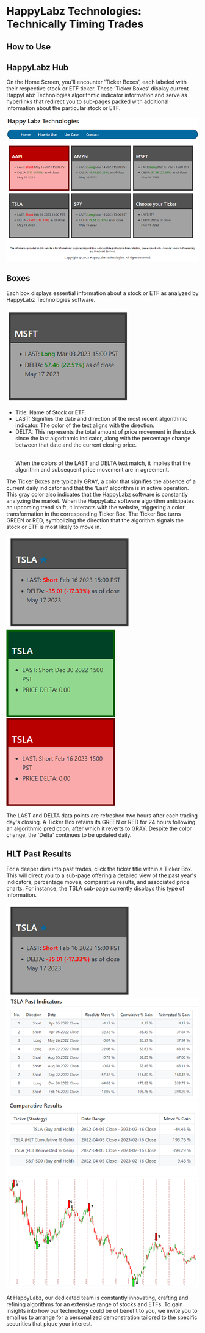 <link rel="stylesheet" href="how_to_use.css" />


<div class="header">
      <h1>HappyLabz Technologies: Technically Timing Trades</h1>
      <h2>How to Use</h2>
</div>

<div class="sectionTitle"><h2>HappyLabz Hub</h2></div>
<div class="example">
  <p class="textSpan">
    On the Home Screen, you'll encounter 'Ticker Boxes', each labeled with
    their respective stock or ETF ticker. These ‘Ticker Boxes’ display current 
    HappyLabz Technologies algorithmic indicator information and serve as hyperlinks that
    redirect you to sub-pages packed with additional information about the
    particular stock or ETF.
  </p>
  <img class="imgSpan" src="images/boxGrid.png" alt="boxGrid" />
</div>

<div class="sectionTitle"><h2>Boxes</h2></div>
<div class="example">
  <p class="textSpan">
    Each box displays essential information about a stock or ETF as analyzed
    by HappyLabz Technologies software.
  </p>

  <img class="SepDec" src="images/greyGreenBox.png" alt="boxGrid" />
  <ul class="descriptList">
    <li>Title: Name of Stock or ETF.</li>
    <li>
      LAST: Signifies the date and direction of the most recent algorithmic
      indicator. The color of the text aligns with the direction.
    </li>
    <li>
      DELTA: This represents the total amount of price movement in the stock
      since the last algorithmic indicator, along with the percentage change
      between that date and the current closing price.
    </li>
    <br />
    <p>
      When the colors of the LAST and DELTA text match, it implies that the
      algorithm and subsequent price movement are in agreement.
    </p>
  </ul>
  <p class="textSpan">
    The Ticker Boxes are typically GRAY, a color that signifies the absence
    of a current daily indicator and that the 'Last' algorithm is in active
    operation. This gray color also indicates that the HappyLabz software is
    constantly analyzing the market. When the HappyLabz software algorithm anticipates an upcoming trend
    shift, it interacts with the website, triggering a color transformation
    in the corresponding Ticker Box. The Ticker Box turns GREEN or RED,
    symbolizing the direction that the algorithm signals the stock or ETF is
    most likely to move in.
  </p>
  <img class="imgSpanSmol" src="images/greyRedBox.png" alt="boxGrid" />
  <img class="SepDec" src="images/boxGreenDec.png" alt="boxGrid" />
  <img class="SepDec" src="images/boxRedFeb.png" alt="boxGrid" />

  <p class="textSpan">
    The LAST and DELTA data points are refreshed two hours after each
    trading day's closing. A Ticker Box retains its GREEN or RED for 24
    hours following an algorithmic prediction, after which it reverts to
    GRAY. Despite the color change, the 'Delta' continues to be updated
    daily.
  </p>
</div>

<div class="sectionTitle"><h2>HLT Past Results</h2></div>
<div class="example">
  <p class="textSpan">
    For a deeper dive into past trades, click the ticker title within a
    Ticker Box. This will direct you to a sub-page offering a detailed view
    of the past year's indicators, percentage moves, comparative results,
    and associated price charts. For instance, the TSLA sub-page currently
    displays this type of information.
  </p>
  <img class="SepDec" src="images/greyRedBox.png" alt="boxGrid" />
  <img class="exampGraph" src="images/expPastIndicators.png" alt="boxGrid" />
  <img class="exampGraph" src="images/comparativeResults.png" alt="boxGrid" />
  <img class="exampGraph" src="images/histIndChart.png" alt="boxGrid" />
  <p class="textSpan">
    At HappyLabz, our dedicated team is constantly innovating, crafting and
    refining algorithms for an extensive range of stocks and ETFs. To gain
    insights into how our technology could be of benefit to you, we invite
    you to email us to arrange for a personalized demonstration tailored to
    the specific securities that pique your interest.
  </p>
</div>